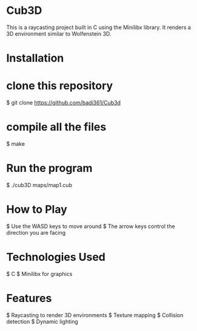 # Cub3D
This is a raycasting project built in C using the Minilibx library. It renders a 3D environment similar to Wolfenstein 3D.


# Installation
# clone this repository
$ git clone https://github.com/badi361/Cub3d

# compile all the files
$ make

# Run the program
$ ./cub3D maps/map1.cub


# How to Play
$ Use the WASD keys to move around
$ The arrow keys control the direction you are facing


# Technologies Used
$ C
$ Minilibx for graphics


# Features
$ Raycasting to render 3D environments
$ Texture mapping
$ Collision detection
$ Dynamic lighting

